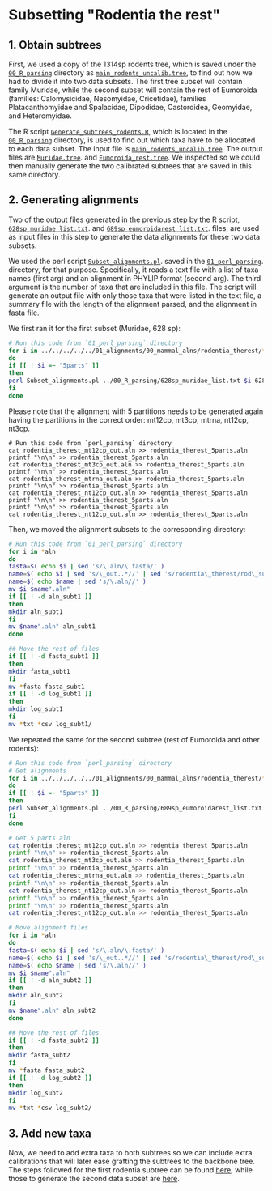 # Subsetting "Rodentia the rest" 

## 1. Obtain subtrees
First, we used a copy of the 1314sp rodents tree, which is saved under the 
[`00_R_parsing`](00_R_parsing)
directory as
[`main_rodents_uncalib.tree`](00_R_parsing/main_rodents_uncalib.tree),
to find out how we had to divide it into two data subsets.
The first tree subset will contain family Muridae, while the second subset 
will contain the rest of Eumoroida (families: Calomysicidae, Nesomyidae,
Cricetidae), families Platacanthomyidae and Spalacidae, Dipodidae,
Castoroidea, Geomyidae, and Heteromyidae. 

The R script 
[`Generate_subtrees_rodents.R`](00_R_parsing/Generate_subtrees_rodents.R), 
which is located in the
[`00_R_parsing`](00_R_parsing)
directory, is used to find out which taxa have to be allocated to each data subset.
The input file is
[`main_rodents_uncalib.tree`](00_R_parsing/main_rodents_uncalib.tree).
The output files are
[`Muridae.tree`](00_R_parsing/Muridae.tree).
and
[`Eumoroida_rest.tree`](00_R_parsing/Eumoroida_rest.tree).
We inspected 
so we could then manually generate the two calibrated subtrees that are saved in this same directory.

## 2. Generating alignments 
Two of the output files generated in the previous step by the R script, 
[`628sp_muridae_list.txt`](00_R_parsing/628sp_muridae_list.txt).
and
[`689sp_eumoroidarest_list.txt`](00_R_parsing/689sp_eumoroidarest_list.txt).
files, are used as input files in this step to generate the data alignments for these two 
data subsets.

We used the perl script
[`Subset_alignments.pl`](01_perl_parsing/Subset_alignments.pl).
saved in the
[`01_perl_parsing`](01_perl_parsing).
directory, for that purpose. Specifically, it reads a text file with a list of taxa names (first arg) and 
an alignment in PHYLIP format (second arg). The third argument is the number of taxa that 
are included in this file. 
The script will generate an output file with only those 
taxa that were listed in the text file, a summary file with the length of the 
alignment parsed, and the alignment in fasta file.

We first ran it for the first subset (Muridae, 628 sp):

```sh
# Run this code from `01_perl_parsing` directory
for i in ../../../../../01_alignments/00_mammal_alns/rodentia_therest/*aln
do
if [[ ! $i =~ "5parts" ]]
then 
perl Subset_alignments.pl ../00_R_parsing/628sp_muridae_list.txt $i 628
fi 
done
```

Please note that the alignment with 5 partitions needs to be generated again having 
the partitions in the correct order: mt12cp, mt3cp, mtrna, nt12cp, nt3cp.

```{sh}
# Run this code from `perl_parsing` directory
cat rodentia_therest_mt12cp_out.aln >> rodentia_therest_5parts.aln 
printf "\n\n" >> rodentia_therest_5parts.aln 
cat rodentia_therest_mt3cp_out.aln >> rodentia_therest_5parts.aln 
printf "\n\n" >> rodentia_therest_5parts.aln 
cat rodentia_therest_mtrna_out.aln >> rodentia_therest_5parts.aln 
printf "\n\n" >> rodentia_therest_5parts.aln 
cat rodentia_therest_nt12cp_out.aln >> rodentia_therest_5parts.aln 
printf "\n\n" >> rodentia_therest_5parts.aln 
printf "\n\n" >> rodentia_therest_5parts.aln 
cat rodentia_therest_nt12cp_out.aln >> rodentia_therest_5parts.aln 
```

Then, we moved the alignment subsets to the corresponding directory:

```sh
# Run this code from `01_perl_parsing` directory
for i in *aln 
do 
fasta=$( echo $i | sed 's/\.aln/\.fasta/' )
name=$( echo $i | sed 's/\_out..*//' | sed 's/rodentia\_therest/rod\_subt1/' )
name=$( echo $name | sed 's/\.aln//' )
mv $i $name".aln"
if [[ ! -d aln_subt1 ]]
then
mkdir aln_subt1
fi
mv $name".aln" aln_subt1
done

## Move the rest of files 
if [[ ! -d fasta_subt1 ]] 
then 
mkdir fasta_subt1 
fi
mv *fasta fasta_subt1
if [[ ! -d log_subt1 ]] 
then 
mkdir log_subt1 
fi
mv *txt *csv log_subt1/
```

We repeated the same for the second subtree (rest of Eumoroida and other rodents):

```sh
# Run this code from `perl_parsing` directory
# Get alignments 
for i in ../../../../../01_alignments/00_mammal_alns/rodentia_therest/*aln
do
if [[ ! $i =~ "5parts" ]]
then 
perl Subset_alignments.pl ../00_R_parsing/689sp_eumoroidarest_list.txt $i 689
fi 
done

# Get 5 parts aln
cat rodentia_therest_mt12cp_out.aln >> rodentia_therest_5parts.aln 
printf "\n\n" >> rodentia_therest_5parts.aln 
cat rodentia_therest_mt3cp_out.aln >> rodentia_therest_5parts.aln 
printf "\n\n" >> rodentia_therest_5parts.aln 
cat rodentia_therest_mtrna_out.aln >> rodentia_therest_5parts.aln 
printf "\n\n" >> rodentia_therest_5parts.aln 
cat rodentia_therest_nt12cp_out.aln >> rodentia_therest_5parts.aln 
printf "\n\n" >> rodentia_therest_5parts.aln 
printf "\n\n" >> rodentia_therest_5parts.aln 
cat rodentia_therest_nt12cp_out.aln >> rodentia_therest_5parts.aln

# Move alignment files
for i in *aln 
do 
fasta=$( echo $i | sed 's/\.aln/\.fasta/' )
name=$( echo $i | sed 's/\_out..*//' | sed 's/rodentia\_therest/rod\_subt2/' )
name=$( echo $name | sed 's/\.aln//' )
mv $i $name".aln"
if [[ ! -d aln_subt2 ]]
then
mkdir aln_subt2
fi
mv $name".aln" aln_subt2
done

## Move the rest of files 
if [[ ! -d fasta_subt2 ]] 
then 
mkdir fasta_subt2 
fi
mv *fasta fasta_subt2
if [[ ! -d log_subt2 ]] 
then 
mkdir log_subt2 
fi
mv *txt *csv log_subt2/
```

## 3. Add new taxa
Now, we need to add extra taxa to both subtrees so we can include extra calibrations that will later 
ease grafting the subtrees to the backbone tree. The steps followed for the first rodentia subtree 
can be found 
[here](02_MAFFT_subt1),
while those to generate the second data subset are 
[here](02_MAFFT_subt2).
